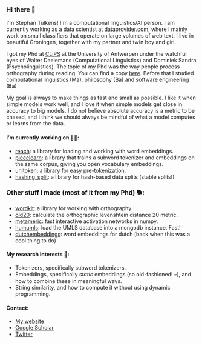 ### Hi there 👋

I'm Stéphan Tulkens! I'm a computational linguistics/AI person. I am currently working as a data scientist at [dataprovider.com](https://www.dataprovider.com), where I mainly work on small classifiers that operate on large volumes of web text. I live in beautiful Groningen, together with my partner and twin boy and girl. 

I got my Phd at [CLiPS](https://www.uantwerpen.be/en/research-groups/clips/) at the University of Antwerpen under the watchful eyes of Walter Daelemans (Computational Linguistics) and Dominiek Sandra (Psycholinguistics). The topic of my Phd was the way people process orthography during reading. You can find a copy [here](https://scholar.google.com/scholar?oi=bibs&hl=en&cluster=11519863597548395702).
Before that I studied computational linguistics (Ma), philosophy (Ba) and software engineering (Ba)

My goal is always to make things as fast and small as possible. I like it when simple models work well, and I love it when simple models get close in accuracy to big models. I do not believe absolute accuracy is a metric to be chased, and I think we should always be mindful of what a model computes or learns from the data.

#### I’m currently working on 🏃‍♂️:
* [reach](https://github.com/stephantul/reach): a library for loading and working with word embeddings.
* [piecelearn](https://github.com/stephantul/piecelearn): a library that trains a subword tokenizer and embeddings on the same corpus, giving you open vocabulary embeddings.
* [unitoken](https://github.com/stephantul/unitoken): a library for easy pre-tokenization.
* [hashing_split](https://github.com/stephantul/hashing_split): a library for hash-based data splits (stable splits!)

### Other stuff I made (most of it from my Phd) 🐕:
* [wordkit](https://github.com/clips/wordkit): a library for working with orthography
* [old20](https://github.com/stephantul/old20): calculate the orthographic levenshtein distance 20 metric.
* [metameric](https://github.com/clips/metameric): fast interactive activation networks in numpy.
* [humumls](https://github.com/clips/humumls): load the UMLS database into a mongodb instance. Fast!
* [dutchembeddings](https://github.com/clips/dutchembeddings): word embeddings for dutch (back when this was a cool thing to do)

#### My research interests 🤖:
* Tokenizers, specifically subword tokenizers.
* Embeddings, specifically _static_ embeddings (so old-fashioned! 💀), and how to combine these in meaningful ways.
* String similarity, and how to compute it without using dynamic programming.

#### Contact:
* [My website](https://stephantul.github.io)
* [Google Scholar](https://scholar.google.com/citations?user=pvoqmHQAAAAJ)
* [Twitter](https://twitter.com/tulkenss)

